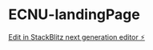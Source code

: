 # ECNU-landingPage

[Edit in StackBlitz next generation editor ⚡️](https://stackblitz.com/~/github.com/emilianor81/ECNU-landingPage)